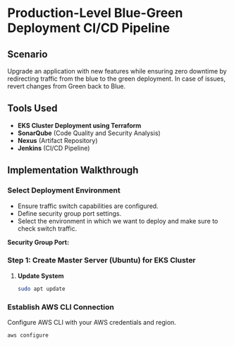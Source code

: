 # Production-Level Blue-Green Deployment CI/CD Pipeline

## Scenario

Upgrade an application with new features while ensuring zero downtime by redirecting traffic from the blue to the green deployment. In case of issues, revert changes from Green back to Blue.

## Tools Used

- **EKS Cluster Deployment using Terraform**
- **SonarQube** (Code Quality and Security Analysis)
- **Nexus** (Artifact Repository)
- **Jenkins** (CI/CD Pipeline)

## Implementation Walkthrough

### Select Deployment Environment
- Ensure traffic switch capabilities are configured.
- Define security group port settings.
- Select the environment in which we want to deploy and make sure to check switch traffic.

**Security Group Port:**

### Step 1: Create Master Server (Ubuntu) for EKS Cluster

1. **Update System**
   ```bash
   sudo apt update

### Establish AWS CLI Connection

Configure AWS CLI with your AWS credentials and region.

```bash
aws configure
